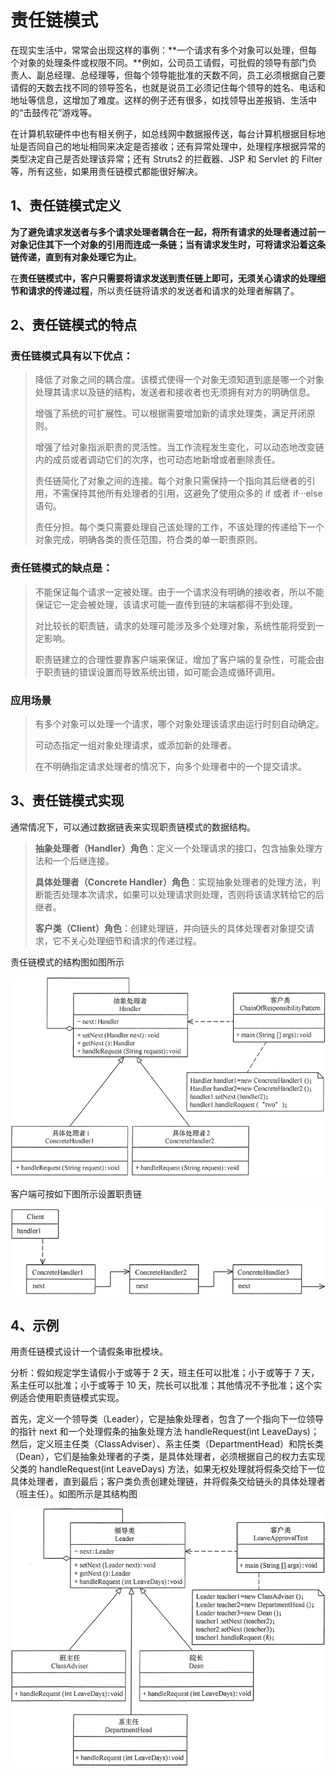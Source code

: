 # 责任链模式

在现实生活中，常常会出现这样的事例：**一个请求有多个对象可以处理，但每个对象的处理条件或权限不同。**例如，公司员工请假，可批假的领导有部门负责人、副总经理、总经理等，但每个领导能批准的天数不同，员工必须根据自己要请假的天数去找不同的领导签名，也就是说员工必须记住每个领导的姓名、电话和地址等信息，这增加了难度。这样的例子还有很多，如找领导出差报销、生活中的“击鼓传花”游戏等。

在计算机软硬件中也有相关例子，如总线网中数据报传送，每台计算机根据目标地址是否同自己的地址相同来决定是否接收；还有异常处理中，处理程序根据异常的类型决定自己是否处理该异常；还有 Struts2 的拦截器、JSP 和 Servlet 的 Filter 等，所有这些，如果用责任链模式都能很好解决。

## 1、责任链模式定义

**为了避免请求发送者与多个请求处理者耦合在一起，将所有请求的处理者通过前一对象记住其下一个对象的引用而连成一条链；当有请求发生时，可将请求沿着这条链传递，直到有对象处理它为止**。

在**责任链模式中，客户只需要将请求发送到责任链上即可，无须关心请求的处理细节和请求的传递过程**，所以责任链将请求的发送者和请求的处理者解耦了。

## 2、责任链模式的特点

### 责任链模式具有以下优点：

> 降低了对象之间的耦合度。该模式使得一个对象无须知道到底是哪一个对象处理其请求以及链的结构，发送者和接收者也无须拥有对方的明确信息。
> 
> 增强了系统的可扩展性。可以根据需要增加新的请求处理类，满足开闭原则。
> 
> 增强了给对象指派职责的灵活性。当工作流程发生变化，可以动态地改变链内的成员或者调动它们的次序，也可动态地新增或者删除责任。
> 
> 责任链简化了对象之间的连接。每个对象只需保持一个指向其后继者的引用，不需保持其他所有处理者的引用，这避免了使用众多的 if 或者 if···else 语句。
> 
> 责任分担。每个类只需要处理自己该处理的工作，不该处理的传递给下一个对象完成，明确各类的责任范围，符合类的单一职责原则。
> 

### 责任链模式的缺点是：

> 不能保证每个请求一定被处理。由于一个请求没有明确的接收者，所以不能保证它一定会被处理，该请求可能一直传到链的末端都得不到处理。
>
> 对比较长的职责链，请求的处理可能涉及多个处理对象，系统性能将受到一定影响。
> 
> 职责链建立的合理性要靠客户端来保证，增加了客户端的复杂性，可能会由于职责链的错误设置而导致系统出错，如可能会造成循环调用。
> 

### 应用场景

> 有多个对象可以处理一个请求，哪个对象处理该请求由运行时刻自动确定。
>
> 可动态指定一组对象处理请求，或添加新的处理者。
>
> 在不明确指定请求处理者的情况下，向多个处理者中的一个提交请求。
>

## 3、责任链模式实现

通常情况下，可以通过数据链表来实现职责链模式的数据结构。

> **抽象处理者（Handler）角色**：定义一个处理请求的接口，包含抽象处理方法和一个后继连接。
> 
> **具体处理者（Concrete Handler）角色**：实现抽象处理者的处理方法，判断能否处理本次请求，如果可以处理请求则处理，否则将该请求转给它的后继者。
>
> **客户类（Client）角色**：创建处理链，并向链头的具体处理者对象提交请求，它不关心处理细节和请求的传递过程。
>

责任链模式的结构图如图所示

![责任链模式](../illustration/16_1_UML.png)

客户端可按如下图所示设置职责链

![客户端职责链](../illustration/16_2_UML.png)

## 4、示例

用责任链模式设计一个请假条审批模块。

分析：假如规定学生请假小于或等于 2 天，班主任可以批准；小于或等于 7 天，系主任可以批准；小于或等于 10 天，院长可以批准；其他情况不予批准；这个实例适合使用职责链模式实现。

首先，定义一个领导类（Leader），它是抽象处理者，包含了一个指向下一位领导的指针 next 和一个处理假条的抽象处理方法 handleRequest(int LeaveDays)；然后，定义班主任类（ClassAdviser）、系主任类（DepartmentHead）和院长类（Dean），它们是抽象处理者的子类，是具体处理者，必须根据自己的权力去实现父类的 handleRequest(int LeaveDays) 方法，如果无权处理就将假条交给下一位具体处理者，直到最后；客户类负责创建处理链，并将假条交给链头的具体处理者（班主任）。如图所示是其结构图

![UML](../illustration/16_3_UML.png)